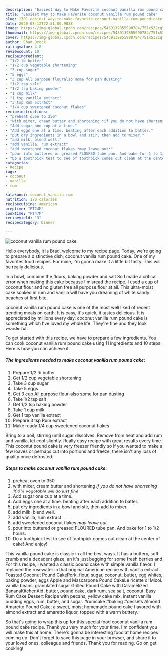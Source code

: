 ```yaml
---
description: "Easiest Way to Make Favorite coconut vanilla rum pound cake"
title: "Easiest Way to Make Favorite coconut vanilla rum pound cake"
slug: 1301-easiest-way-to-make-favorite-coconut-vanilla-rum-pound-cake
date: 2020-08-12T22:51:00.903Z
image: https://img-global.cpcdn.com/recipes/5439139855990784/751x532cq70/coconut-vanilla-rum-pound-cake-recipe-main-photo.jpg
thumbnail: https://img-global.cpcdn.com/recipes/5439139855990784/751x532cq70/coconut-vanilla-rum-pound-cake-recipe-main-photo.jpg
cover: https://img-global.cpcdn.com/recipes/5439139855990784/751x532cq70/coconut-vanilla-rum-pound-cake-recipe-main-photo.jpg
author: Chad Brock
ratingvalue: 4.8
reviewcount: 10
recipeingredient:
- "1/2 lb butter"
- "1/2 cup vegetable shortening"
- "3 cup sugar"
- "5 eggs"
- "3 cup All purpose flouralso some for pan dusting"
- "1/2 tsp salt"
- "1/2 tsp baking powder"
- "1 cup milk"
- "1 tsp vanilla extract"
- "3 tsp Rum extract"
- "1/4 cup sweetened coconut flakes"
recipeinstructions:
- "preheat oven to 350"
- "with mixer, cream butter and shortening *if you do not have shortening 100% vegetable will do just fine*"
- "Add sugar one cup at a time."
- "Add eggs one at a time. beating after each addition to batter."
- "put dry ingredients in a bowl and stir, then add to mixer."
- "add milk. blend well."
- "add vanilla, rum extract"
- "add sweetened coconut flakes *may leave out*"
- "pour into buttered or greased FLOURED tube pan. And bake for 1 to 1/2 hours."
- "Do a toothpick test to see of toothpick comes out clean at the center of cake! And enjoy!"
categories:
- Recipe
tags:
- coconut
- vanilla
- rum

katakunci: coconut vanilla rum 
nutrition: 170 calories
recipecuisine: American
preptime: "PT24M"
cooktime: "PT47M"
recipeyield: "3"
recipecategory: Dinner

---
```



![coconut vanilla rum pound cake](https://img-global.cpcdn.com/recipes/5439139855990784/751x532cq70/coconut-vanilla-rum-pound-cake-recipe-main-photo.jpg)

Hello everybody, it is Brad, welcome to my recipe page. Today, we're going to prepare a distinctive dish, coconut vanilla rum pound cake. One of my favorites food recipes. For mine, I'm gonna make it a little bit tasty. This will be really delicious.

In a bowl, combine the flours, baking powder and salt So I made a critical error when making this cake because I misread the recipe. I used a cup of coconut flour and no gluten free all purpose flour at all. This ultra-moist cake soaked in rum and vanilla will have you dreaming of white sandy beaches at first bite.

coconut vanilla rum pound cake is one of the most well liked of recent trending meals on earth. It is easy, it's quick, it tastes delicious. It is appreciated by millions every day. coconut vanilla rum pound cake is something which I've loved my whole life. They're fine and they look wonderful.


To get started with this recipe, we have to prepare a few ingredients. You can cook coconut vanilla rum pound cake using 11 ingredients and 10 steps. Here is how you can achieve it.

<!--inarticleads1-->

##### The ingredients needed to make coconut vanilla rum pound cake:

1. Prepare 1/2 lb butter
1. Get 1/2 cup vegetable shortening
1. Take 3 cup sugar
1. Take 5 eggs
1. Get 3 cup All purpose flour-also some for pan dusting
1. Take 1/2 tsp salt
1. Get 1/2 tsp baking powder
1. Take 1 cup milk
1. Get 1 tsp vanilla extract
1. Prepare 3 tsp Rum extract
1. Make ready 1/4 cup sweetened coconut flakes


Bring to a boil, stirring until sugar dissolves. Remove from heat and add rum and vanilla, let cool slightly. Really easy recipe with great results every time. This coconut pound cake is very freezer friendly so if you wanted to make a few loaves or perhaps cut into portions and freeze, there isn&#39;t any loss of quality once defrosted. 

<!--inarticleads2-->

##### Steps to make coconut vanilla rum pound cake:

1. preheat oven to 350
1. with mixer, cream butter and shortening *if you do not have shortening 100% vegetable will do just fine*
1. Add sugar one cup at a time.
1. Add eggs one at a time. beating after each addition to batter.
1. put dry ingredients in a bowl and stir, then add to mixer.
1. add milk. blend well.
1. add vanilla, rum extract
1. add sweetened coconut flakes *may leave out*
1. pour into buttered or greased FLOURED tube pan. And bake for 1 to 1/2 hours.
1. Do a toothpick test to see of toothpick comes out clean at the center of cake! And enjoy!


This vanilla pound cake is classic in all the best ways. It has a buttery, soft crumb and a decadent glaze, an it&#39;s just begging for some fresh berries and For this recipe, I wanted a classic pound cake with simple vanilla flavor. I replaced the rosewater in that original American recipe with vanilla extract. Toasted Coconut Pound CakePork. flour, sugar, coconut, butter, egg whites, baking powder, eggs Apple and Mascarpone Pound CakeLe ricette di Micol. vanilla beans, granulated sugar Grilled Pound Cake with Caramelized BananaKitchenAid. butter, pound cake, dark rum, sea salt, coconut. Easy Rum Cake Dessert Recipe with pecans, yellow cake mix, instant vanilla pudding eggs, rum, butter, and sugar. #rumcake #baking #dessets Almond Amaretto Pound Cake: a sweet, moist homemade pound cake flavored with almond extract and amaretto liquor, topped with a warm buttery. 

So that's going to wrap this up for this special food coconut vanilla rum pound cake recipe. Thank you very much for your time. I'm confident you will make this at home. There's gonna be interesting food at home recipes coming up. Don't forget to save this page in your browser, and share it to your loved ones, colleague and friends. Thank you for reading. Go on get cooking!
